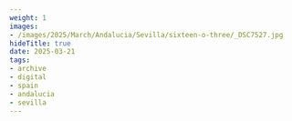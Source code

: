 ```yaml
---
weight: 1
images:
- /images/2025/March/Andalucia/Sevilla/sixteen-o-three/_DSC7527.jpg
hideTitle: true
date: 2025-03-21
tags:
- archive
- digital
- spain
- andalucia
- sevilla
---
```



